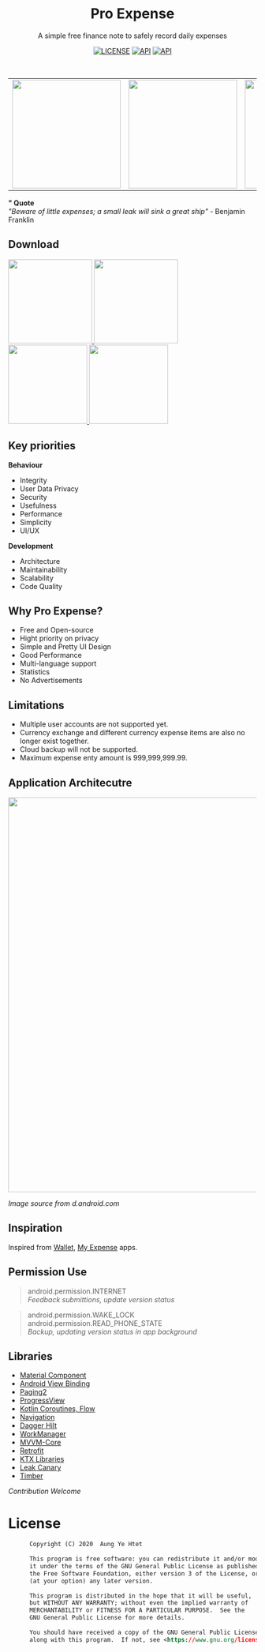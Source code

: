 <h1 align="center">Pro Expense</h1>
<p align="center">
A simple free finance note to safely record daily expenses
</p>

<p align="center">
  <a href="https://www.gnu.org/licenses/gpl-3.0"><img alt="LICENSE" src="https://img.shields.io/badge/License-GPLv3-blue.svg"/></a>
  <a href="https://android-arsenal.com/api?level=21"><img alt="API" src="https://img.shields.io/badge/API-21%2B-brightgreen"/></a> 
  <a href="https://github.com/arduia/ProExpense/releases"><img alt="API" src="https://img.shields.io/github/v/release/arduia/ProExpense"/></a> 
</p> <br>

<table align="center">
       <tr>
          <td><img src="https://github.com/arduia/ProExpense/blob/master/fastlane/metadata/android/en-US/images/phoneScreenshots/1.png" width="220"></td>
          <td><img src="https://github.com/arduia/ProExpense/blob/master/fastlane/metadata/android/en-US/images/phoneScreenshots/2.png" width="220"></td>
          <td><img src="https://github.com/arduia/ProExpense/blob/master/fastlane/metadata/android/en-US/images/phoneScreenshots/3.png" width="220"></td>
       </tr>
 </table>
 
 **" Quote**  
 *"Beware of little expenses; a small leak will sink a great ship"* - Benjamin Franklin

 
## Download
<a href="https://play.google.com/store/apps/details?id=com.arduia.expense">
<img src="https://cdn.jsdelivr.net/gh/steverichey/google-play-badge-svg/img/en_get.svg"  width="170">
</a> 
<a href="https://appgallery.huawei.com/#/app/C102892875">
<img src="https://huaweimobileservices.com/wp-content/uploads/2019/12/AppGallery_DownlaodBadge_ENG.png"  width="170">
</a> 
<a href="https://f-droid.org/en/packages/com.arduia.expense">
<img src="https://gitlab.com/fdroid/artwork/-/raw/master/badge/get-it-on.png"  width="160" >
</a>
<a href="https://www.amazon.com/dp/B08HZFQQ3L">
<img src="https://images-na.ssl-images-amazon.com/images/G/01/mobile-apps/devportal2/res/images/amazon-appstore-badge-english-black.png"  width="160" >
</a>

## Key priorities
**Behaviour**  
<ul>
  <li>Integrity</li> 
  <li>User Data Privacy</li>
  <li>Security</li>
  <li>Usefulness</li>
  <li>Performance</li>
  <li>Simplicity</li> 
  <li>UI/UX</li>
</ul> 

**Development**  
<ul>
  <li>Architecture</li>
  <li>Maintainability</li>
  <li>Scalability</li>
  <li>Code Quality</li> 
</ul>  

## Why Pro Expense?
<ul>
  <li>Free and Open-source</li>  
  <li>Hight priority on privacy</li>
  <li>Simple and Pretty UI Design</li> 
  <li>Good Performance</li>
  <li>Multi-language support</li> 
  <li>Statistics</li> 
  <li>No Advertisements</li>
</ul> 

## Limitations
<ul>
  <li>Multiple user accounts are not supported yet.</li>  
  <li>Currency exchange and different currency expense items are also no longer exist together.</li>  
  <li>Cloud backup will not be supported.</li>
  <li>Maximum expense enty amount is 999,999,999.99.</li>
</ul>

## Application Architecutre
<img src="https://developer.android.com/topic/libraries/architecture/images/final-architecture.png" width="800">  

*Image source from d.android.com*

## Inspiration
Inspired from [Wallet](https://play.google.com/store/apps/details?id=com.droid4you.application.wallet), [My Expense](https://play.google.com/store/apps/details?id=com.nominalista.expenses) apps.

## Permission Use
> android.permission.INTERNET  
> *Feedback submittions, update version status*   

> android.permission.WAKE_LOCK  
> android.permission.READ_PHONE_STATE    
> *Backup, updating version status in app background*  

## Libraries
* [Material Component][material]
* [Android View Binding][view-binding]
* [Paging2][paging]
* [ProgressView][progress-view]
* [Kotlin Coroutines, Flow][coroutines-flow]
* [Navigation][navigation]
* [Dagger Hilt][dagger-hilt]
* [WorkManager][workmanager]
* [MVVM-Core][mvvm-core]
* [Retrofit][retrofit]
* [KTX Libraries][ktx]
* [Leak Canary][leak-canary]
* [Timber][timber]

[material]: https://github.com/material-components/material-components-android
[view-binding]: https://developer.android.com/topic/libraries/view-binding
[paging]: https://developer.android.com/topic/libraries/architecture/paging
[progress-view]: https://github.com/skydoves/ProgressView
[coroutines-flow]: https://kotlinlang.org/docs/reference/coroutines/flow.html
[navigation]: https://developer.android.com/guide/navigation
[dagger-hilt]: https://dagger.dev/
[workmanager]: https://developer.android.com/topic/libraries/architecture/workmanager
[mvvm-core]: https://github.com/arduia/mvvm-core
[ktx]: https://developer.android.com/kotlin/ktx
[leak-canary]: https://github.com/square/leakcanary
[retrofit]: http://square.github.io/retrofit 
[timber]: https://github.com/JakeWharton/timber

*Contribution Welcome*

# License
```xml
      Copyright (C) 2020  Aung Ye Htet
  
      This program is free software: you can redistribute it and/or modify
      it under the terms of the GNU General Public License as published by
      the Free Software Foundation, either version 3 of the License, or
      (at your option) any later version.
  
      This program is distributed in the hope that it will be useful,
      but WITHOUT ANY WARRANTY; without even the implied warranty of
      MERCHANTABILITY or FITNESS FOR A PARTICULAR PURPOSE.  See the
      GNU General Public License for more details.
  
      You should have received a copy of the GNU General Public License
      along with this program.  If not, see <https://www.gnu.org/licenses/>.
```


